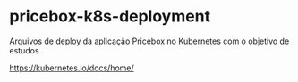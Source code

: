 # pricebox-k8s-deployment
Arquivos de deploy da aplicação Pricebox no Kubernetes com o objetivo de estudos


https://kubernetes.io/docs/home/
